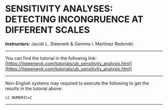 # SENSITIVITY ANALYSES: DETECTING INCONGRUENCE AT DIFFERENT SCALES

**Instructors**: Jacob L. Steenwik & Gemma I. Martínez Redondo

***

You can find the tutorial in the following link: [https://jlsteenwyk.com/tutorials/ub_sensitivity_analysis.html](https://jlsteenwyk.com/tutorials/ub_sensitivity_analysis.html)

***

Non-English systems may required to execute the following to get the results in the tutorial above:

```LC_NUMERIC=C```

***